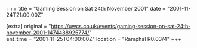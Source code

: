 +++
title = "Gaming Session on Sat 24th November 2001"
date = "2001-11-24T21:00:00Z"

[extra]
original = "https://uwcs.co.uk/events/gaming-session-on-sat-24th-november-2001-1474488925774/"    
ent_time = "2001-11-25T04:00:00Z"
location = "Ramphal R0.03/4"
+++



